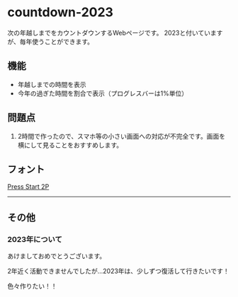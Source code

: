 # countdown-2023

次の年越しまでをカウントダウンするWebページです。
2023と付いていますが、毎年使うことができます。

## 機能

- 年越しまでの時間を表示
- 今年の過ぎた時間を割合で表示（プログレスバーは1%単位）

## 問題点

1. 2時間で作ったので、スマホ等の小さい画面への対応が不完全です。画面を横にして見ることをおすすめします。

## フォント
[Press Start 2P](https://fonts.google.com/specimen/Press+Start+2P)

---

## その他

### 2023年について

あけましておめでとうございます。

2年近く活動できませんでしたが...2023年は、少しずつ復活して行きたいです！

色々作りたい！！
